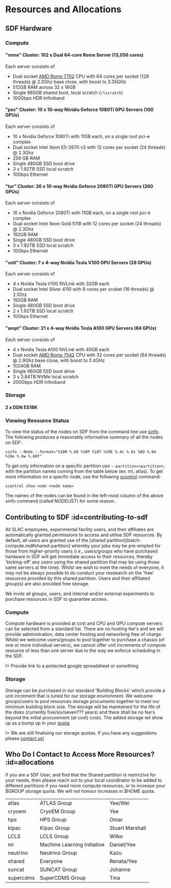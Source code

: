 # Resources and Allocations

## SDF Hardware 

### Compute

#### "rome" Cluster: 102 x Dual 64-core Rome Server (13,056 cores)

Each server consists of
- Dual socket [AMD Rome 7702](https://www.amd.com/en/products/cpu/amd-epyc-7702) CPU with 64 cores per socket (128 threads) @ 2.0Ghz base close, with boost to 3.35GHz
- 512GB RAM across 32 x 16GB
- Single 960GB shared boot, local scratch (`/lscratch`)
- 100Gbps HDR Infiniband

#### "psc" Cluster: 10 x 10-way Nividia Geforce 1080Ti GPU Servers (100 GPUs)

Each server consists of
- 10 x Nvidia Geforce 1080Ti with 11GB each, on a single root pci-e complex
- Dual socket Intel Xeon E5-2670 v3 with 12 cores per socket (24 threads) @ 2.3Ghz
- 256 GB RAM
- Single 480GB SSD boot drive
- 3 x 1.92TB SSD local scratch
- 10Gbps Ethernet

#### "tur" Cluster: 26 x 10-way Nvidia Geforce 2080Ti GPU Servers (260 GPUs)

Each server consists of
- 10 x Nvidia Geforce 2080Ti with 11GB each, on a single root pci-e complex
- Dual socket Intel Xeon Gold 5118 with 12 cores per socket (24 threads) @ 2.3Ghz
- 192GB RAM
- Single 480GB SSD boot drive
- 3 x 1.92TB SSD local scratch
- 10Gbps Ethernet

#### "volt" Cluster: 7 x 4-way Nvidia Tesla V100 GPU Servers (28 GPUs)

Each server consists of
- 4 x Nvidia Tesla V100 NVLink with 32GB each
- Dual socket Intel Silver 4110 with 8 cores per scoket (16 threads) @ 2.1Ghz
- 192GB RAM
- Single 480GB SSD boot drive
- 2 x 1.92TB SSD local scratch
- 10Gbps Ethernet

#### "ampt" Cluster: 21 x 4-way Nvidia Tesla A100 GPU Servers (84 GPUs)

Each server consists of
- 4 x Nvidia Tesla A100 NVLink with 40GB each
- Dual socket [AMD Rome 7542](https://www.amd.com/en/products/cpu/amd-epyc-7542) CPU with 32 cores per socket (64 threads) @ 2.9Ghz base close, with boost to 3.4GHz
- 1024GB RAM
- Single 960GB SSD boot drive
- 3 x 3.84TB NVMe local scratch
- 200Gbps HDR Infiniband


### Storage

#### 2 x DDN ES18K


### Viewing Resource Status

To view the status of the nodes on SDF from the command line use [sinfo](https://slurm.schedmd.com/sinfo.html).  The following produces a reasonably informative summary of all the nodes on SDF:

```
sinfo --Node --format="%10N %.6D %10P %10T %20E %.4c %.8z %8O %.6m %10e %.6w %.60f"
```

To get only information on a specific partition use ```--partition=<partition>```, with the partition names coming from the table below (ex: ml, atlas).
To get more information on a specfic node, use the following [scontrol](https://slurm.schedmd.com/scontrol.html) command:

```
scontrol show node <node name>
```

The names of the nodes can be found in the left-most column of the above sinfo command (called NODELIST) for some reason.


## Contributing to SDF :id=contributing-to-sdf

All SLAC employees, experimental facility users, and their affiliates are automatically granted permissions to access and utilise SDF resources. By default, all users are granted use of the [shared partition](batch-compute.md#shared-partition] whereby your jobs may be pre-empted for those from higher-priority users (i.e., users/groups who have purchased hardware in SDF will get immediate access to their resources, thereby 'kicking-off' any users using the shared partition that may be using those same servers at the time). Whilst we wish to meet the needs of everyone, it may not be always possible to do conduct your reseearch on the 'free' resources provided by this shared partition. Users and their affiliated group(s) are also provided free storage.

We invite all groups, users, and internal and/or external experiments to purchase resources in SDF to guarantee access.

### Compute

Compute hardware is provided at cost and CPU and GPU compute servers can be selected from a standard list. There are no hosting fee's and we will provide administration, data center hosting and networking free of charge. Whilst we welcome users/groups to pool together to purchase a chassis (of one or more individual servers), we cannot offer unit increments of compute resource of less than one server due to the way we enforce scheduling in the SDF.

!> Provide link to a protected google spreadsheet or something

### Storage

Storage can be purchased in our standard 'Building Blocks' which provide a unit increment that is tuned for our storage environment. We welcome groups/users to pool resources storage procuments together to meet our minimum building block size. The storage will be maintained for the life of the disks (currently five/six/seven??? years) and there shall be no fee's beyond the initial procurement (at cost) costs. The added storage wil show up as a bump up in your [quota](TODO.md)

!> We are still finalising our storage quotas. If you have any suggestions please [contact us!](contact-us.md)


## Who Do I Contact to Access More Resources? :id=allocations

If you are a SDF User, and find that the Shared partition is restrictive for your needs, then please reach out to your local coordinator to be added to different partitions if you need more compute resources, or to increase your $GROUP storage quota. We will not honour increases in $HOME quota. 

| | | |
|--- |--- |--- |
|atlas  |ATLAS Group    |Yee/Wei |
|cryoem |CryoEM Group   |Yee     |
|hps      |HPS Group      |Omar    |
|kipac    |Kipac Group    |Stuart Marshall |
|LCLS     |LCLS Group     |Wilko   |
|ml         |Machine Learning Initiative |      Daniel/Yee |
|neutrino       |Neutrino Group | Kazu |
|shared |Everyone           |Renata/Yee |
|suncat |SUNCAT Group   | Johanne|
|supercdms|SuperCDMS Group | Tina|


